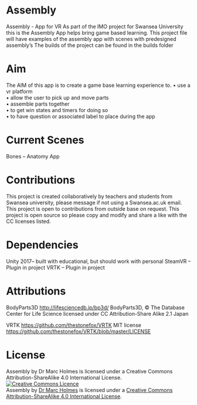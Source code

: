 # Assembly
Assembly - App for VR
As part of the IMO project for Swansea University this is the Assembly App helps bring game based learning. This project file will have examples of the assembly app with scenes with predesigned assembly’s
The builds of the project can be found in the builds folder

# Aim
The AIM of this app is to create a game base learning experience to. 
•	use a vr platform  
•	allow the user to pick up and move parts  
•	assemble parts together   
•	to get win states and timers for doing so  
•	to have question or associated label to place during the app  

# Current Scenes
Bones – Anatomy App

# Contributions
This project is created collaboratively by teachers and students from Swansea university, please message if not using a Swansea.ac.uk email.
This project is open to contributions from outside base on request.
This project is open source so please copy and modify and share a like with the CC licenses listed.

# Dependencies
Unity 2017– built with educational, but should work with personal
SteamVR – Plugin in project
VRTK – Plugin in project

# Attributions

BodyParts3D 
http://lifesciencedb.jp/bp3d/
BodyParts3D, © The Database Center for Life Science licensed under CC Attribution-Share Alike 2.1 Japan

VRTK 
https://github.com/thestonefox/VRTK
MIT license 
https://github.com/thestonefox/VRTK/blob/master/LICENSE

# License
Assembly by Dr Marc Holmes is licensed under a Creative Commons Attribution-ShareAlike 4.0 International License.
<a rel="license" href="http://creativecommons.org/licenses/by-sa/4.0/"><img alt="Creative Commons Licence" style="border-width:0" src="https://i.creativecommons.org/l/by-sa/4.0/88x31.png" /></a><br /><span xmlns:dct="http://purl.org/dc/terms/" href="http://purl.org/dc/dcmitype/InteractiveResource" property="dct:title" rel="dct:type">Assembly </span> by <a xmlns:cc="http://creativecommons.org/ns#" href="swansea.ac.uk" property="cc:attributionName" rel="cc:attributionURL">Dr Marc Holmes</a> is licensed under a <a rel="license" href="http://creativecommons.org/licenses/by-sa/4.0/">Creative Commons Attribution-ShareAlike 4.0 International License</a>.

